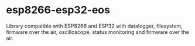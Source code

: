 # esp8266-esp32-eos
Library compatible with ESP8266 and ESP32 with datalogger, filesystem, firmware over the air, oscilloscope, status monitoring and firmware over the air.
